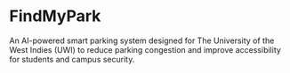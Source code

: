 # FindMyPark
An AI-powered smart parking system designed for The University of the West Indies (UWI) to reduce parking congestion and improve accessibility for students and campus security.
